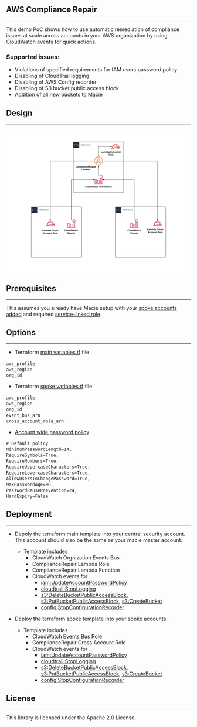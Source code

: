 ## AWS Compliance Repair
---
This demo PoC shows how to use automatic remediation of compliance issues at scale across accounts in your AWS organization by using CloudWatch events for quick actions.

### Supported issues:
* Violations of specified requirements for IAM users password policy
* Disabling of CloudTrail logging
* Disabling of AWS Config recorder
* Disabling of S3 bucket public access block
* Addition of all new buckets to Macie

## Design
---
![Design](img/compliance-repair.png)

## Prerequisites
---
This assumes you already have Macie setup with your [spoke accounts added](https://docs.aws.amazon.com/macie/latest/userguide/macie-integration.html) and required [service-linked role](https://docs.aws.amazon.com/macie/latest/userguide/using-service-linked-roles.html#create-slr).


## Options
---
* Terraform [main variables.tf](master/variables.tf) file
```
aws_profile
aws_region
org_id
```
* Terraform [spoke variables.tf](spoke/variables.tf) file
```
aws_profile
aws_region
org_id
event_bus_arn
cross_account_role_arn
```
* [Account wide password policy](https://github.com/kbcaleb/compliance-repair/blob/master/main/lambda_function.py#L86-L98)
```
# Default policy
MinimumPasswordLength=14,
RequireSymbols=True,
RequireNumbers=True,
RequireUppercaseCharacters=True,
RequireLowercaseCharacters=True,
AllowUsersToChangePassword=True,
MaxPasswordAge=90,
PasswordReusePrevention=24,
HardExpiry=False
```

## Deployment
---
* Depoly the terraform main template into your central security account. This account should also be the same as your macie master account.
  * Template includes
    * CloudWatch Orgnization Events Bus
    * ComplianceRepair Lambda Role
    * ComplianceRepair Lambda Function
    * CloudWatch events for
      * [iam:UpdateAccountPasswordPolicy](https://docs.aws.amazon.com/IAM/latest/APIReference/API_UpdateAccountPasswordPolicy.html)
      * [cloudtrail:StopLogging](https://docs.aws.amazon.com/awscloudtrail/latest/APIReference/API_StopLogging.html)
      * [s3:DeleteBucketPublicAccessBlock](https://docs.amazonaws.cn/en_us/AmazonS3/latest/API/API_DeletePublicAccessBlock.html), [s3:PutBucketPublicAccessBlock](https://docs.amazonaws.cn/en_us/AmazonS3/latest/API/API_PutPublicAccessBlock.html), [s3:CreateBucket](https://docs.amazonaws.cn/en_us/AmazonS3/latest/API/API_CreateBucket.html)
      * [config:StopConfigurationRecorder](https://docs.aws.amazon.com/config/latest/APIReference/API_StopConfigurationRecorder.html)

* Deploy the terraform spoke template into your spoke accounts.
  * Template includes
    * CloudWatch Events Bus Role
    * ComplianceRepair Cross Account Role
    * CloudWatch events for
      * [iam:UpdateAccountPasswordPolicy](https://docs.aws.amazon.com/IAM/latest/APIReference/API_UpdateAccountPasswordPolicy.html)
      * [cloudtrail:StopLogging](https://docs.aws.amazon.com/awscloudtrail/latest/APIReference/API_StopLogging.html)
      * [s3:DeleteBucketPublicAccessBlock](https://docs.amazonaws.cn/en_us/AmazonS3/latest/API/API_DeletePublicAccessBlock.html), [s3:PutBucketPublicAccessBlock](https://docs.amazonaws.cn/en_us/AmazonS3/latest/API/API_PutPublicAccessBlock.html), [s3:CreateBucket](https://docs.amazonaws.cn/en_us/AmazonS3/latest/API/API_CreateBucket.html)
      * [config:StopConfigurationRecorder](https://docs.aws.amazon.com/config/latest/APIReference/API_StopConfigurationRecorder.html)

## License
---
This library is licensed under the Apache 2.0 License.